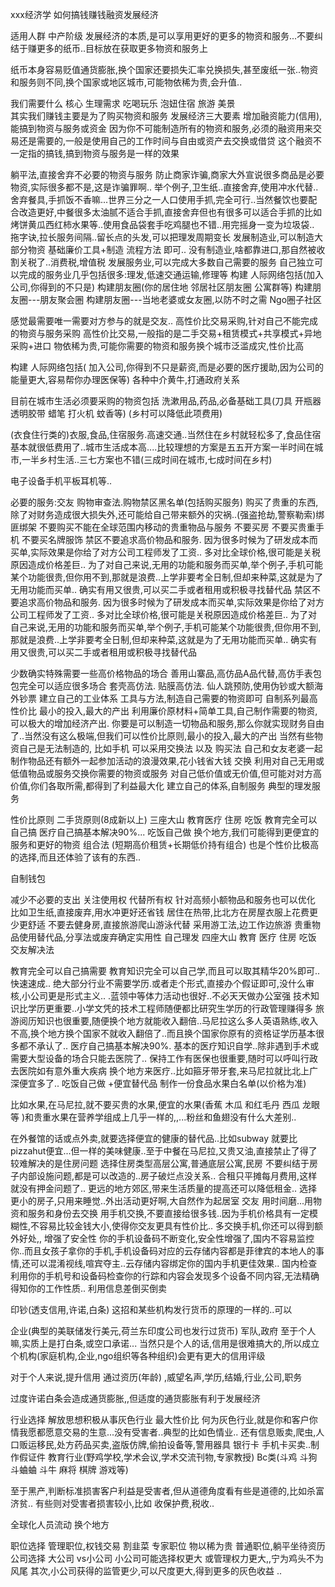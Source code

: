 xxx经济学 如何搞钱赚钱融资发展经济


适用人群 中产阶级
发展经济的本质,是可以享用更好的更多的物资和服务...不要纠结于赚更多的纸币..目标放在获取更多物资和服务上

纸币本身容易贬值通货膨胀,换个国家还要损失汇率兑换损失,甚至废纸一张..物资和服务则不同,换个国家或地区城市,可能物依稀为贵,会升值..

我们需要什么
核心 生理需求 吃喝玩乐 泡妞住宿
旅游 美景  
其实我们赚钱主要是为了购买物资和服务
发展经济三大要素
增加融资能力(信用),能搞到物资与服务或资金
因为你不可能制造所有的物资和服务,必须的融资用来交易还是需要的,一般是使用自己的工作时间与自由或资产去交换或借贷
这个融资不一定指的搞钱,搞到物资与服务是一样的效果

躺平法,直接舍弃不必要的物资与服务
防止商家诈骗,商家大外宣说很多商品是必要物资,实际很多都不是,这是诈骗罪啊..
举个例子,卫生纸..直接舍弃,使用冲水代替..
舍弃餐具,手抓饭不香嘛...世界三分之一人口使用手抓,完全可行..当然餐饮也要配合改造更好,中餐很多太油腻不适合手抓,直接舍弃但也有很多可以适合手抓的比如烤饼黄瓜西红柿水果等..使用食品袋套手吃鸡腿也不错..用完摇身一变为垃圾袋..
拖字诀,拉长服务间隔..留长点的头发,可以把理发周期变长
发展制造业,可以制造大部分物资
基础廉价工具+制造 流程方法 即可..
没有制造业,啥都靠进口,那自然被收割关税了..消费税,增值税
发展服务业,可以完成大多数自己需要的服务
自己独立可以完成的服务业几乎包括很多:理发,低速交通运输,修理等
构建 人际网络包括(加入公司,你得到的不只是)
构建朋友圈(你的居住地 邻居社区朋友圈 公寓群等)
构建朋友圈---朋友聚会圈
构建朋友圈---当地老婆或女友圈,以防不时之需
Ngo圈子社区

感觉最需要唯一需要对方参与的就是交友..
高性价比交易采购,针对自己不能完成的物资与服务采购
高性价比交易,一般指的是二手交易+租赁模式+共享模式+异地采购+进口
物依稀为贵,可能你需要的物资和服务换个城市泛滥成灾,性价比高

构建 人际网络包括(
加入公司,你得到不只是薪资,而是必要的医疗援助,因为公司的能量更大,容易帮你办理医保等)
各种中介黄牛,打通政府关系


目前在城市生活必须要采购的物资包括
洗漱用品,药品,必备基础工具(刀具 开瓶器 透明胶带 蜡笔 打火机 蚊香等)
(乡村可以降低此项费用)

(衣食住行类的)衣服,食品,住宿服务.高速交通..当然住在乡村就轻松多了,食品住宿基本就很低费用了..城市生活成本高....比较理想的方案是五五开方案一半时间在城市,一半乡村生活..三七方案也不错(三成时间在城市,七成时间在乡村)

电子设备手机平板耳机等..

必要的服务:交友
购物审查法.购物禁区黑名单(包括购买服务)
购买了贵重的东西,除了对财务造成很大损失外,还可能给自己带来额外的灾祸..(强盗抢劫,警察勒索)绑匪绑架
不要购买不能在全球范围内移动的贵重物品与服务
不要买房
不要买贵重手机
不要买名牌服饰
禁区不要追求高价物品和服务.
因为很多时候为了研发成本而买单,实际效果是你给了对方公司工程师发了工资..
多对比全球价格,很可能是关税原因造成价格差巨..
为了对自己来说,无用的功能和服务而买单,举个例子,手机可能某个功能很贵,但你用不到,那就是浪费..上学非要考全日制,但却来种菜,这就是为了无用功能而买单..
确实有用又很贵,可以买二手或者租用或积极寻找替代品
禁区不要追求高价物品和服务.
因为很多时候为了研发成本而买单,实际效果是你给了对方公司工程师发了工资..
多对比全球价格,很可能是关税原因造成价格差巨..
为了对自己来说,无用的功能和服务而买单,举个例子,手机可能某个功能很贵,但你用不到,那就是浪费..上学非要考全日制,但却来种菜,这就是为了无用功能而买单..
确实有用又很贵,可以买二手或者租用或积极寻找替代品

少数确实特殊需要一些高价格物品的场合
善用山寨品,高仿品A品代替,高仿手表包包完全可以适应很多场合
套壳高仿法. 贴膜高仿法.
仙人跳预防,使用伪钞或大额海外钞票
建立自己的工业体系  工具与方法,制造自己需要的物资即可
自制系列最高性价比 最小的投入,最大的产出
利用廉价原材料+简单工具,自己制作需要的物资,可以极大的增加经济产出.
你要是可以制造一切物品和服务,那么你就实现财务自由了..当然没有这么极端,但我们可以性价比原则,最小的投入,最大的产出
当然有些物资自己是无法制造的, 比如手机 可以采用交换法 以及 购买法
自己和女友老婆一起制作物品还有额外一起参加活动的浪漫效果,花小钱省大钱
交换  利用对自己无用或低值物品或服务交换你需要的物资或服务
对自己低价值或无价值,但可能对对方高价值,你们各取所需,都得到了利益最大化
建立自己的体系,自制服务
典型的理发服务 

性价比原则
二手货原则(8成新以上)
三座大山 教育医疗 住房 吃饭
教育完全可以自己搞  医疗自己搞基本解决90%...
吃饭自己做
换个地方,我们可能得到更便宜的服务和更好的物资
组合法 (短期高价租赁+长期低价持有组合)
也是个性价比极高的选择,而且还体验了该有的东西..

自制钱包


减少不必要的支出
关注使用权 代替所有权
针对高频小额物品和服务也可以优化
比如卫生纸,直接废弃,用水冲更好还省钱 
居住在热带,比北方在房屋衣服上花费更少更舒适
不要去健身房,直接旅游爬山游泳代替
采用游工法,边工作边旅游
贵重物品使用替代品,分享法或废弃确定实用性
自己理发
四座大山 教育 医疗 住房 吃饭 交友解决法

教育完全可以自己搞需要
教育知识完全可以自己学,而且可以取其精华20%即可..快速速成..
绝大部分行业不需要学历.或者走个形式,直接办个假证即可,没什么审核,小公司更是形式主义..
.蓝领中等体力活动也很好..不必天天做办公室强
技术知识比学历更重要..小学文凭的技术工程师随便都比研究生学历的行政管理赚得多
旅游阅历知识也很重要,随便换个地方就能收入翻倍..马尼拉这么多人英语熟练,收入不高,换个地方换个国家不就收入翻倍了..而且换个国家你原有的资格证学历基本很多都不承认了..
  医疗自己搞基本解决90%.
基本的医疗知识自学..除非遇到手术或需要大型设备的场合只能去医院了..
保持工作有医保也很重要,随时可以呼叫行政去医院如有意外重大疾病
换个地方来医疗..比如箍牙带牙套,来马尼拉就比北上广深便宜多了..
吃饭自己做 +便宜替代品
制作一份食品水果白名单(以价格为准)

比如水果,在马尼拉,就不要买贵的水果,便宜的水果(香蕉 木瓜  和红毛丹 西瓜 龙眼等 )和贵重水果在营养学组成上几乎一样的,,...粉丝和鱼翅没有什么大差别..

在外餐馆的话或点外卖,就要选择便宜的健康的替代品..比如subway 就要比pizzahut便宜...但一样的美味健康..至于中餐在马尼拉,又贵又油,直接禁止了得了
较难解决的是住房问题
选择住房类型高层公寓,普通底层公寓,民房
不要纠结于房子内部设施问题,都是可以改造的..房子破烂点没关系..
合租只平摊每月费用,这样就没有押金问题了..
更远的地方郊区,带来生活质量的提高还可以降低租金..
选择更小的房子,只用来睡觉..外出活动更好啊,大自然作为起居室
交友
用时间磨...用物资和服务和身份去交换
用手机交换,不要直接给很多钱..因为手机价格具有一定模糊性,不容易比较金钱大小,使得你交友更具有性价比..
多交换手机,你还可以得到额外好处,,	增强了安全性
你的手机设备码不断变化,安全性增强了,国内不容易监控你..而且女孩子拿你的手机,手机设备码对应的云存储内容都是菲律宾的本地人的事情,还可以混淆视线,喧宾夺主..云存储内容绑定你的国内手机更佳效果..
国内检查利用你的手机号和设备码检查你的行踪和内容会发现多个设备不同内容,无法精确得知你的工作性质..
利用信息差倒买倒卖 

印钞(透支信用,许诺,白条)
这招和某些机构发行货币的原理的一样的..可以

企业(典型的美联储发行美元,荷兰东印度公司也发行过货币)
军队,政府
至于个人嘛,实质上是打白条,或空口承诺...
当然只是个人的话,信用是很难搞大的,所以成立个机构(家庭机构,企业,ngo组织等各种组织)会更有更大的信用评级

对于个人来说,提升信用 通过资历(年龄) ,威望名声,学历,结婚,行业,公司,职务

过度许诺白条会造成通货膨胀,,但适度的通货膨胀有利于发展经济

行业选择 解放思想积极从事灰色行业 最大性价比
何为灰色行业,就是你和客户你情我愿都愿意交易的生意...没有受害者..典型的比如色情业..
还有信息贩卖,爬虫,人口贩运移民,处方药品买卖,盗版仿牌,偷拍设备等,警用器具 银行卡  手机卡买卖..制作假证件
教育行业(野鸡学校,学术会议,学术交流刊物,专家教授)
Bc类(斗鸡 斗狗 斗蛐蛐 斗牛 麻将 棋牌 游戏等)


至于黑产,判断标准损害客户利益是受害者,但从道德角度看有些是道德的,比如杀富济贫..
有些则对受害者损害较小,比如  收保护费,税收..

全球化人员流动 换个地方

职位选择 
管理职位,权钱交易 割韭菜
专家职位 物以稀为贵
普通职位,躺平坐待资历
公司选择  大公司 vs小公司
小公司可能选择权更大 或管理权力更大,,宁为鸡头不为风尾
其次,小公司获得的监管更少,可以尺度更大,得到更多的灰色收益 ..

